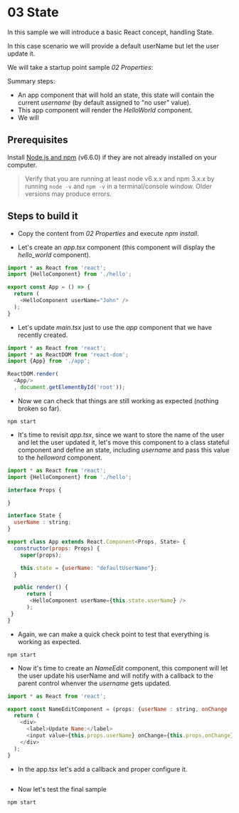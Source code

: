 # 03 State

In this sample we will introduce a basic React concept, handling State.

In this case scenario we will provide a default userName but let the user update
it.


We will take a startup point sample _02 Properties_:

Summary steps:

- An app component that will hold an state, this state will contain the current
_username_ (by default assigned to "no user" value).
- This app component will render the _HelloWorld_ component.
- We will

## Prerequisites

Install [Node.js and npm](https://nodejs.org/en/) (v6.6.0) if they are not already installed on your computer.

> Verify that you are running at least node v6.x.x and npm 3.x.x by running `node -v` and `npm -v` in a terminal/console window. Older versions may produce errors.

## Steps to build it

- Copy the content from _02 Properties_ and execute _npm install_.

- Let's create an _app.tsx_ component (this component will display the _hello_world_ component).

```javascript
import * as React from 'react';
import {HelloComponent} from './hello';

export const App = () => {
  return (
    <HelloComponent userName="John" />
  );
}
```

- Let's update _main.tsx_ just to use the _app_ component that we have recently created.

```javascript
import * as React from 'react';
import * as ReactDOM from 'react-dom';
import {App} from './app';

ReactDOM.render(
  <App/>
  , document.getElementById('root'));
```

- Now we can check that things are still working as expected (nothing broken so far).

```
npm start
```

- It's time to revisit _app.tsx_, since we want to store the name of the user and let the
user updated it, let's move this component to a class stateful component and define
an state, including _username_ and pass this value to the _helloword_ component.

```javascript
import * as React from 'react';
import {HelloComponent} from './hello';

interface Props {

}

interface State {
  userName : string;
}

export class App extends React.Component<Props, State> {
  constructor(props: Props) {
    super(props);

    this.state = {userName: "defaultUserName"};
  }

  public render() {
      return (
       <HelloComponent userName={this.state.userName} />
      );
 }
}
```

- Again, we can make a quick check point to test that everything is working as expected.

```
npm start
```

- Now it's time to create an _NameEdit_ component, this component will let the user
update his userName and will notify with a callback to the parent control whenver
the _username_ gets updated.

```javascript
import * as React from 'react';

export const NameEditComponent = (props: {userName : string, onChange : (event : any) => any}) => {
  return (
    <div>
      <label>Update Name:</label>
      <input value={this.props.userName} onChange={this.props.onChange}/>
    </div>
  );
}
```

- In the app.tsx let's add a callback and proper configure it.

```javascript
```

- Now let's test the final sample

```
npm start
```
